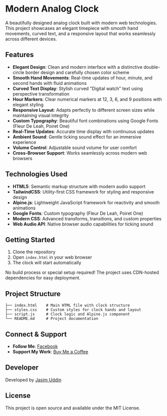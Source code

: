 # Modern Analog Clock

A beautifully designed analog clock built with modern web technologies. This project showcases an elegant timepiece with smooth hand movements, curved text, and a responsive layout that works seamlessly across different devices.

## Features

- **Elegant Design**: Clean and modern interface with a distinctive double-circle border design and carefully chosen color scheme
- **Smooth Hand Movements**: Real-time updates of hour, minute, and second hands with fluid animations
- **Curved Text Display**: Stylish curved "Digital watch" text using perspective transformation
- **Hour Markers**: Clear numerical markers at 12, 3, 6, and 9 positions with elegant styling
- **Responsive Layout**: Adapts perfectly to different screen sizes while maintaining visual integrity
- **Custom Typography**: Beautiful font combinations using Google Fonts (Fleur De Leah, Poiret One)
- **Real-Time Updates**: Accurate time display with continuous updates
- **Ambient Sound**: Gentle ticking sound effect for an immersive experience
- **Volume Control**: Adjustable sound volume for user comfort
- **Cross-Browser Support**: Works seamlessly across modern web browsers

## Technologies Used

- **HTML5**: Semantic markup structure with modern audio support
- **TailwindCSS**: Utility-first CSS framework for styling and responsive design
- **Alpine.js**: Lightweight JavaScript framework for reactivity and smooth animations
- **Google Fonts**: Custom typography (Fleur De Leah, Poiret One)
- **Modern CSS**: Advanced transforms, transitions, and custom properties
- **Web Audio API**: Native browser audio capabilities for ticking sound

## Getting Started

1. Clone the repository
2. Open `index.html` in your web browser
3. The clock will start automatically

No build process or special setup required! The project uses CDN-hosted dependencies for easy deployment.

## Project Structure

```
├── index.html    # Main HTML file with clock structure
├── styles.css    # Custom styles for clock hands and layout
├── script.js     # Clock logic and Alpine.js component
└── README.md     # Project documentation
```

## Connect & Support

- **Follow Me**: [Facebook](https://www.facebook.com/jasimuddinevan)
- **Support My Work**: [Buy Me a Coffee](https://www.buymeacoffee.com/jasimuddin)

## Developer

Developed by [Jasim Uddin](https://www.facebook.com/jasimuddinevan)

## License

This project is open source and available under the MIT License.